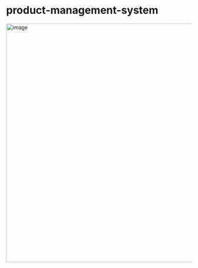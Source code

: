# product-management-system
<img width="647" alt="image" src="https://github.com/aymen-boukaoula/product-management-system/assets/112255796/e070b3ba-2af6-4c5c-9975-6447538d9f34">
